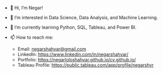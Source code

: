 - 👋 Hi, I’m Negar!
- 👀 I’m interested in Data Science, Data Analysis, and Machine Learning.
- 🌱 I’m currently learning Python, SQL, Tableau, and Power BI.
- 📫 How to reach me:

  - Email: negarshahvar@gmail.com
  - LinkedIn: https://www.linkedin.com/in/negarshahvar/
  - Portfolio: https://negarloloshahvar.github.io/cv.github.io/
  - Tableau Profile: https://public.tableau.com/app/profile/negarshvr

<!---
negarloloshahvar/negarloloshahvar is a ✨ special ✨ repository because its `README.md` (this file) appears on your GitHub profile.
You can click the Preview link to take a look at your changes.
--->

